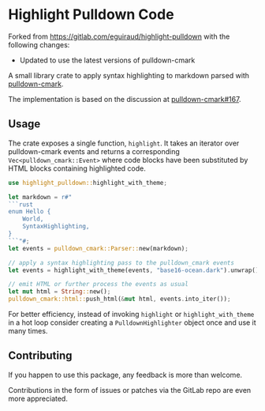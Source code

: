 # Highlight Pulldown Code

Forked from https://gitlab.com/eguiraud/highlight-pulldown with the following changes:
- Updated to use the latest versions of pulldown-cmark

A small library crate to apply syntax highlighting to markdown parsed with [pulldown-cmark](https://crates.io/crates/pulldown-cmark).

The implementation is based on the discussion at [pulldown-cmark#167](https://github.com/raphlinus/pulldown-cmark/issues/167).

## Usage

The crate exposes a single function, `highlight`.
It takes an iterator over pulldown-cmark events and returns a corresponding `Vec<pulldown_cmark::Event>` where
code blocks have been substituted by HTML blocks containing highlighted code.

```rust
use highlight_pulldown::highlight_with_theme;

let markdown = r#"
```rust
enum Hello {
    World,
    SyntaxHighlighting,
}
```"#;
let events = pulldown_cmark::Parser::new(markdown);

// apply a syntax highlighting pass to the pulldown_cmark events
let events = highlight_with_theme(events, "base16-ocean.dark").unwrap();

// emit HTML or further process the events as usual
let mut html = String::new();
pulldown_cmark::html::push_html(&mut html, events.into_iter());
```

For better efficiency, instead of invoking `highlight` or `highlight_with_theme` in a hot
loop consider creating a `PulldownHighlighter` object once and use it many times.

## Contributing

If you happen to use this package, any feedback is more than welcome.

Contributions in the form of issues or patches via the GitLab repo are even more appreciated.
